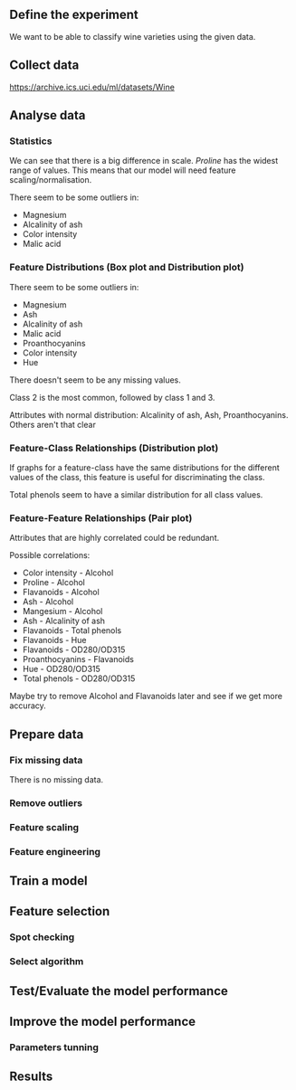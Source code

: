 ## Define the experiment
We want to be able to classify wine varieties using the given data.

## Collect data
https://archive.ics.uci.edu/ml/datasets/Wine

## Analyse data

### Statistics
We can see that there is a big difference in scale. *Proline* has the widest range of values. This means that our model will need feature scaling/normalisation.

There seem to be some outliers in:
  * Magnesium
  * Alcalinity of ash
  * Color intensity
  * Malic acid

### Feature Distributions (Box plot and Distribution plot)

There seem to be some outliers in:
  * Magnesium
  * Ash
  * Alcalinity of ash
  * Malic acid
  * Proanthocyanins
  * Color intensity
  * Hue

There doesn't seem to be any missing values.

Class 2 is the most common, followed by class 1 and 3.

Attributes with normal distribution: Alcalinity of ash, Ash, Proanthocyanins.
Others aren't that clear

### Feature-Class Relationships (Distribution plot)
If graphs for a feature-class have the same distributions for the different values of the class, this feature is useful for discriminating the class.

Total phenols seem to have a similar distribution for all class values.

### Feature-Feature Relationships (Pair plot)
Attributes that are highly correlated could be redundant.

Possible correlations:
  * Color intensity - Alcohol
  * Proline - Alcohol
  * Flavanoids - Alcohol
  * Ash - Alcohol
  * Mangesium - Alcohol
  * Ash - Alcalinity of ash
  * Flavanoids - Total phenols
  * Flavanoids - Hue
  * Flavanoids - OD280/OD315
  * Proanthocyanins - Flavanoids
  * Hue - OD280/OD315
  * Total phenols - OD280/OD315

Maybe try to remove Alcohol and Flavanoids later and see if we get more accuracy.

## Prepare data

### Fix missing data
There is no missing data.

### Remove outliers

### Feature scaling

### Feature engineering

## Train a model

## Feature selection

### Spot checking

### Select algorithm

## Test/Evaluate the model performance

## Improve the model performance

### Parameters tunning

## Results

